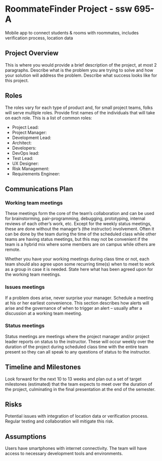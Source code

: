 # RoommateFinder Project - ssw 695-A
Mobile app to connect students &amp; rooms with roommates, includes verification process, location data

## Project Overview
This is where you would provide a brief description of the project, at most 2 paragraphs.  Describe what is the problem you are trying to solve and how your solution will address the problem.  Describe what success looks like for this project.

## Roles

The roles vary for each type of product and, for small project teams, folks will serve multiple roles.  Provide first names of the individuals that will take on each role.  This is a list of common roles:

- Project Lead:
- Project Manager:
- Development Lead:
- Architect:
- Developers:
- DevOps lead:
- Test Lead:
- UX Designer:
- Risk Management:
- Requirements Engineer:

## Communications Plan

### Working team meetings
These meetings form the core of the team’s collaboration and can be used for brainstorming, pair-programming, debugging, prototyping, internal reviews of each other’s work, etc.  Except for the weekly status meetings, these are done without the manager’s (the instructor) involvement.   Often it can be done by the team during the time of the scheduled class while other teams are having status meetings, but this may not be convenient if the team is a hybrid mix where some members are on campus while others are remote.

Whether you have your working meetings during class time or not, each team should also agree upon some recurring time(s) when to meet to work as a group in case it is needed.   State here what has been agreed upon for the working team meetings.

### Issues meetings
If a problem does arise, never surprise your manager.  Schedule a meeting at his or her earliest convenience.  This section describes how alerts will arise and the governance of when to trigger an alert – usually after a discussion at a working team meeting.

### Status meetings
Status meetings are meetings where the project manager and/or project leader reports on status to the instructor.   These will occur weekly over the duration of the project during scheduled class time with the entire team present so they can all speak to any questions of status to the instructor.

## Timeline and Milestones

Look forward for the next 10 to 13 weeks and plan out a set of target milestones (estimated) that the team expects to meet over the duration of the project, culminating in the final presentation at the end of the semester.

## Risks
Potential issues with integration of location data or verification process. Regular testing and collaboration will mitigate this risk.


## Assumptions
Users have smartphones with internet connectivity.
The team will have access to necessary development tools and environments.
